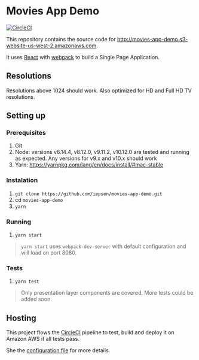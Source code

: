 # Movies App Demo
[![CircleCI](https://circleci.com/gh/iepsen/movies-app-demo.svg?style=svg)](https://circleci.com/gh/iepsen/movies-app-demo)

This repository contains the source code for http://movies-app-demo.s3-website-us-west-2.amazonaws.com.

It uses [React](https://reactjs.org/) with [webpack](https://webpack.js.org/) to build a Single Page Application.

## Resolutions
Resolutions above 1024 should work. Also optimized for HD and Full HD TV resolutions.

## Setting up
### Prerequisites
1. Git
1. Node: versions v6.14.4, v8.12.0, v9.11.2, v10.12.0 are tested and running as expected. Any versions for v9.x and v10.x should work
1. Yarn: https://yarnpkg.com/lang/en/docs/install/#mac-stable

### Instalation
1. `git clone https://github.com/iepsen/movies-app-demo.git`
1. cd `movies-app-demo`
1. `yarn`

### Running
1. `yarn start` 
>`yarn start` uses `webpack-dev-server` with default configuration and will load on port 8080.

### Tests
1. `yarn test`
> Only presentation layer components are covered. More tests could be added soon.

## Hosting
This project flows the [CircleCI](https://circleci.com/product/#how-it-works) pipeline to test, build and deploy it on Amazon AWS if all tests pass.

She the [configuration file](https://github.com/iepsen/movies-app-demo/blob/master/.circleci/config.yml) for more details.
